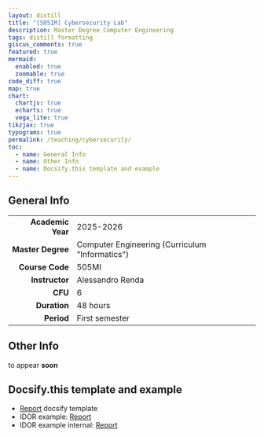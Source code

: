 ```yaml
---
layout: distill
title: "[505IM] Cybersecurity Lab"
description: Master Degree Computer Engineering
tags: distill formatting
giscus_comments: true
featured: true
mermaid:
  enabled: true
  zoomable: true
code_diff: true
map: true
chart:
  chartjs: true
  echarts: true
  vega_lite: true
tikzjax: true
typograms: true
permalink: /teaching/cybersecurity/
toc:
  - name: General Info
  - name: Other Info
  - name: Docsify.this template and example
---
```




## General Info

|  |                            |
|----------:|-----------------------------------------------|
| **Academic Year**      | 2025-2026       |
| **Master Degree**       | Computer Engineering (Curriculum "Informatics")       |
| **Course Code**       | 505MI                          |
| **Instructor**      | Alessandro Renda                         |
| **CFU**      | 6 |
| **Duration**    | 48 hours |
| **Period**     | First semester              |

## Other Info


<div class="callout-note">
  <p>to appear <strong>soon</strong></p>
</div>


## Docsify.this template and example

- [Report](https://docsify-this.net/?basePath=https://raw.githubusercontent.com/alerenda/alerenda.github.io/master/_reports/template&homepage=home.md#/) docsify template
- IDOR example: [Report](https://docsify-this.net/?basePath=https://raw.githubusercontent.com/alerenda/alerenda.github.io/master/_reports/IDOR&homepage=idor.md&sidebar=true#/?id=introduction)
- IDOR example internal: [Report](/teaching/cybersecurity/idor)